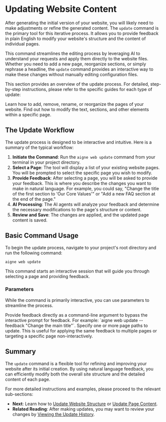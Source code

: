 # Updating Website Content

After generating the initial version of your website, you will likely need to make adjustments or refine the generated content. The `update` command is the primary tool for this iterative process. It allows you to provide feedback in plain English to modify your website's structure and the content of individual pages.

This command streamlines the editing process by leveraging AI to understand your requests and apply them directly to the website files. Whether you need to add a new page, reorganize sections, or simply rephrase a headline, the `update` command provides an interactive way to make these changes without manually editing configuration files.

This section provides an overview of the update process. For detailed, step-by-step instructions, please refer to the specific guides for each type of update:

<x-cards data-columns="2">
  <x-card data-title="Updating Website Structure" data-icon="lucide:layout-list" data-href="/core-tasks/updating-website-content/updating-website-structure">
    Learn how to add, remove, rename, or reorganize the pages of your website.
  </x-card>
  <x-card data-title="Updating Page Content" data-icon="lucide:file-text" data-href="/core-tasks/updating-website-content/updating-page-content">
    Find out how to modify the text, sections, and other elements within a specific page.
  </x-card>
</x-cards>

## The Update Workflow

The update process is designed to be interactive and intuitive. Here is a summary of the typical workflow:

1.  **Initiate the Command**: Run the `aigne web update` command from your terminal in your project directory.
2.  **Select a Page**: The tool will display a list of your existing website pages. You will be prompted to select the specific page you wish to modify.
3.  **Provide Feedback**: After selecting a page, you will be asked to provide your feedback. This is where you describe the changes you want to make in natural language. For example, you could say, "Change the title of the first section to 'Our Core Values'" or "Add a new FAQ section at the end of the page."
4.  **AI Processing**: The AI agents will analyze your feedback and determine the necessary modifications to the page's structure or content.
5.  **Review and Save**: The changes are applied, and the updated page content is saved.

## Basic Command Usage

To begin the update process, navigate to your project's root directory and run the following command:

```bash CLI Command icon=lucide:terminal
aigne web update
```

This command starts an interactive session that will guide you through selecting a page and providing feedback.

### Parameters

While the command is primarily interactive, you can use parameters to streamline the process.

<x-field-group>
  <x-field data-name="feedback" data-type="string" data-required="false">
    <x-field-desc markdown>Provide feedback directly as a command-line argument to bypass the interactive prompt for feedback. For example: `aigne web update --feedback "Change the main title"`.</x-field-desc>
  </x-field>
  <x-field data-name="pages" data-type="array" data-required="false">
    <x-field-desc markdown>Specify one or more page paths to update. This is useful for applying the same feedback to multiple pages or targeting a specific page non-interactively.</x-field-desc>
  </x-field>
</x-field-group>

## Summary

The `update` command is a flexible tool for refining and improving your website after its initial creation. By using natural language feedback, you can efficiently modify both the overall site structure and the detailed content of each page.

For more detailed instructions and examples, please proceed to the relevant sub-sections:

*   **Next**: Learn how to [Update Website Structure](./core-tasks-updating-website-content-updating-website-structure.md) or [Update Page Content](./core-tasks-updating-website-content-updating-page-content.md).
*   **Related Reading**: After making updates, you may want to review your changes by [Viewing the Update History](./core-tasks-viewing-update-history.md).
